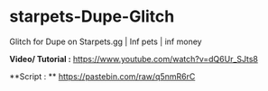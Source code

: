 # starpets-Dupe-Glitch
Glitch for Dupe on Starpets.gg | Inf pets | inf money

**Video/ Tutorial :** https://www.youtube.com/watch?v=dQ6Ur_SJts8

**Script : ** https://pastebin.com/raw/q5nmR6rC
